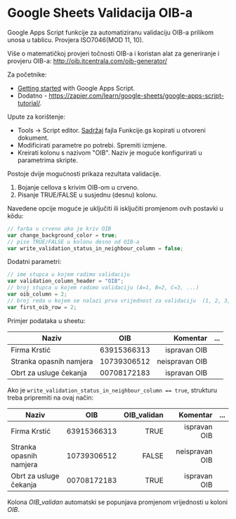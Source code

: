 # Google Sheets Validacija OIB-a


Google Apps Script funkcije za automatiziranu validaciju OIB-a prilikom unosa u tablicu. Provjera ISO7046(MOD 11, 10).

Više o matematičkoj provjeri točnosti OIB-a i koristan alat za generiranje i provjeru OIB-a: http://oib.itcentrala.com/oib-generator/

Za početnike: 
- [Getting started](https://developers.google.com/apps-script/articles/tutorials) with Google Apps Script. 
- Dodatno - https://zapier.com/learn/google-sheets/google-apps-script-tutorial/.

Upute za korištenje:
+ Tools -> Script editor. [Sadržaj](https://raw.githubusercontent.com/rodik/validacija-OIBa-googlesheets/master/Funkcije.gs) fajla Funkcije.gs kopirati u otvoreni dokument.
+ Modificirati parametre po potrebi. Spremiti izmjene.
+ Kreirati kolonu s nazivom "OIB". Naziv je moguće konfigurirati u parametrima skripte.

Postoje dvije mogućnosti prikaza rezultata validacije.
1. Bojanje cellova s krivim OIB-om u crveno.
2. Pisanje TRUE/FALSE u susjednu (desnu) kolonu.

Navedene opcije moguće je uključiti ili isključiti promjenom ovih postavki u kôdu:
```javascript
// farba u crveno ako je kriv OIB
var change_background_color = true;                        
// pise TRUE/FALSE u kolonu desno od OIB-a
var write_validation_status_in_neighbour_column = false;
```

Dodatni parametri:
```javascript
// ime stupca u kojem radimo validaciju
var validation_column_header = "OIB";
// broj stupca u kojem radimo validaciju (A=1, B=2, C=3, ...)
var oib_column = 2;
// broj reda u kojem se nalazi prva vrijednost za validaciju  (1, 2, 3, ...)
var first_oib_row = 2;
```
Primjer podataka u sheetu:

| Naziv                     | OIB       |    Komentar  | ...  |
| --------------------------|:---------:|-------------:|-----:|
| Firma Krstić              |63915366313|ispravan OIB  |      |
| Stranka opasnih namjera   |10739306512|neispravan OIB|      |
| Obrt za usluge čekanja    |00708172183|ispravan OIB  |      |

Ako je `write_validation_status_in_neighbour_column == true`, strukturu treba pripremiti na ovaj način:

| Naziv                     | OIB       |OIB_validan|    Komentar   | ...  |
| --------------------------|:---------:|-----------:|-------------:|------|
| Firma Krstić              |63915366313| TRUE       |ispravan OIB  |      |
| Stranka opasnih namjera   |10739306512| FALSE      |neispravan OIB|      |
| Obrt za usluge čekanja    |00708172183| TRUE       |ispravan OIB  |      |

Kolona _OIB_validan_ automatski se popunjava promjenom vrijednosti u koloni _OIB_.